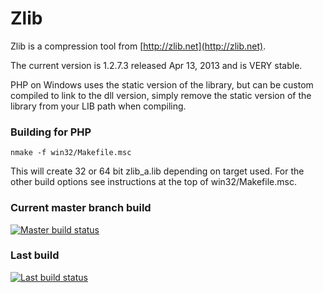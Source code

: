 # Zlib

Zlib is a compression tool from [http://zlib.net](http://zlib.net).

The current version is 1.2.7.3 released Apr 13, 2013 and is VERY stable.

PHP on Windows uses the static version of the library, but can be custom
compiled to link to the dll version, simply remove the static version of the
library from your LIB path when compiling.

### Building for PHP


    nmake -f win32/Makefile.msc

This will create 32 or 64 bit zlib_a.lib depending on target used. For the other build options see instructions at the top of win32/Makefile.msc.


### Current master branch build
[![Master build status](https://ci.appveyor.com/api/projects/status/uv1r1uitw6nrpgty/branch/master)](https://ci.appveyor.com/project/nathanaeljones/zlib/branch/master)
### Last build
[![Last build status](https://ci.appveyor.com/api/projects/status/uv1r1uitw6nrpgty)](https://ci.appveyor.com/project/nathanaeljones/zlib)
